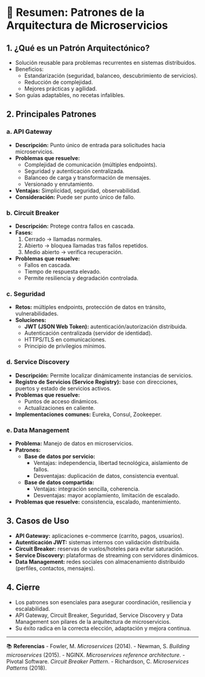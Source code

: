 # 📘 Resumen: Patrones de la Arquitectura de Microservicios

## 1. ¿Qué es un Patrón Arquitectónico?

-   Solución reusable para problemas recurrentes en sistemas
    distribuidos.
-   Beneficios:
    -   Estandarización (seguridad, balanceo, descubrimiento de
        servicios).
    -   Reducción de complejidad.
    -   Mejores prácticas y agilidad.
-   Son guías adaptables, no recetas infalibles.

## 2. Principales Patrones

### a. API Gateway

-   **Descripción:** Punto único de entrada para solicitudes hacia
    microservicios.
-   **Problemas que resuelve:**
    -   Complejidad de comunicación (múltiples endpoints).
    -   Seguridad y autenticación centralizada.
    -   Balanceo de carga y transformación de mensajes.
    -   Versionado y enrutamiento.
-   **Ventajas:** Simplicidad, seguridad, observabilidad.
-   **Consideración:** Puede ser punto único de fallo.

### b. Circuit Breaker

-   **Descripción:** Protege contra fallos en cascada.
-   **Fases:**
    1.  Cerrado → llamadas normales.
    2.  Abierto → bloquea llamadas tras fallos repetidos.
    3.  Medio abierto → verifica recuperación.
-   **Problemas que resuelve:**
    -   Fallos en cascada.
    -   Tiempo de respuesta elevado.
    -   Permite resiliencia y degradación controlada.

### c. Seguridad

-   **Retos:** múltiples endpoints, protección de datos en tránsito,
    vulnerabilidades.
-   **Soluciones:**
    -   **JWT (JSON Web Token):** autenticación/autorización
        distribuida.
    -   Autenticación centralizada (servidor de identidad).
    -   HTTPS/TLS en comunicaciones.
    -   Principio de privilegios mínimos.

### d. Service Discovery

-   **Descripción:** Permite localizar dinámicamente instancias de
    servicios.
-   **Registro de Servicios (Service Registry):** base con direcciones,
    puertos y estado de servicios activos.
-   **Problemas que resuelve:**
    -   Puntos de acceso dinámicos.
    -   Actualizaciones en caliente.
-   **Implementaciones comunes:** Eureka, Consul, Zookeeper.

### e. Data Management

-   **Problema:** Manejo de datos en microservicios.
-   **Patrones:**
    -   **Base de datos por servicio:**
        -   Ventajas: independencia, libertad tecnológica, aislamiento
            de fallos.
        -   Desventajas: duplicación de datos, consistencia eventual.
    -   **Base de datos compartida:**
        -   Ventajas: integración sencilla, coherencia.
        -   Desventajas: mayor acoplamiento, limitación de escalado.
-   **Problemas que resuelve:** consistencia, escalado, mantenimiento.

## 3. Casos de Uso

-   **API Gateway:** aplicaciones e-commerce (carrito, pagos, usuarios).
-   **Autenticación JWT:** sistemas internos con validación distribuida.
-   **Circuit Breaker:** reservas de vuelos/hoteles para evitar
    saturación.
-   **Service Discovery:** plataformas de streaming con servidores
    dinámicos.
-   **Data Management:** redes sociales con almacenamiento distribuido
    (perfiles, contactos, mensajes).

## 4. Cierre

-   Los patrones son esenciales para asegurar coordinación, resiliencia
    y escalabilidad.
-   API Gateway, Circuit Breaker, Seguridad, Service Discovery y Data
    Management son pilares de la arquitectura de microservicios.
-   Su éxito radica en la correcta elección, adaptación y mejora
    continua.

------------------------------------------------------------------------

📚 **Referencias** - Fowler, M. *Microservices* (2014). - Newman, S.
*Building microservices* (2015). - NGINX. *Microservices reference
architecture*. - Pivotal Software. *Circuit Breaker Pattern*. -
Richardson, C. *Microservices Patterns* (2018).

